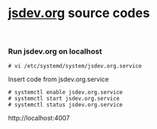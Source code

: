# [jsdev.org](https://jsdev.org) source codes

<br/>

### Run jsdev.org on localhost

    # vi /etc/systemd/system/jsdev.org.service

Insert code from jsdev.org.service

    # systemctl enable jsdev.org.service
    # systemctl start jsdev.org.service
    # systemctl status jsdev.org.service

http://localhost:4007

